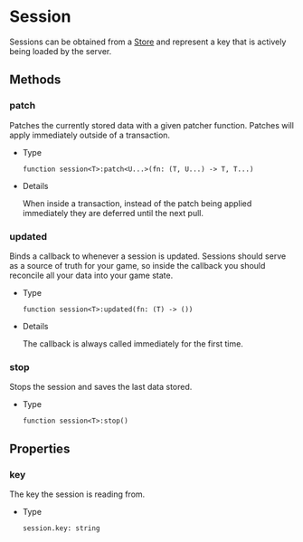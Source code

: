# Session

Sessions can be obtained from a [Store](./store.md) and represent a key that is actively being loaded by the server.

## Methods

### patch

Patches the currently stored data with a given patcher function. Patches will apply immediately outside of a transaction.

- Type

    ```luau
    function session<T>:patch<U...>(fn: (T, U...) -> T, T...)
    ```
- Details

    When inside a transaction, instead of the patch being applied immediately they are deferred until the next pull.

### updated

Binds a callback to whenever a session is updated. Sessions should serve as a source of truth for your game, so inside the callback you should reconcile all your data into your game state.

- Type

    ```luau
    function session<T>:updated(fn: (T) -> ())
    ```

- Details

    The callback is always called immediately for the first time.

### stop

Stops the session and saves the last data stored.

- Type

    ```luau
    function session<T>:stop()
    ```

## Properties

### key

The key the session is reading from.

- Type

    ```luau
    session.key: string
    ```